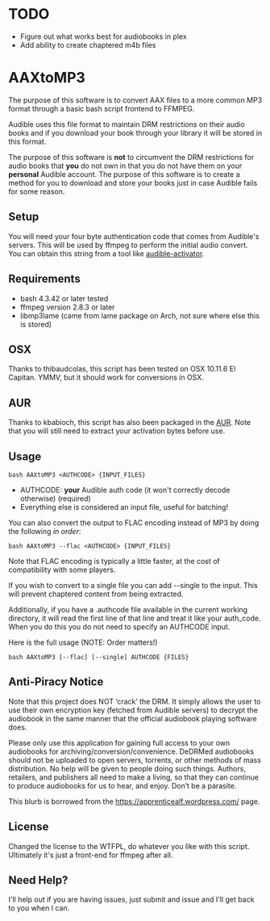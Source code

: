 # TODO

- Figure out what works best for audiobooks in plex
- Add ability to create chaptered m4b files

# AAXtoMP3
The purpose of this software is to convert AAX files to a more common MP3 format
through a basic bash script frontend to FFMPEG.

Audible uses this file format to maintain DRM restrictions on their audio
books and if you download your book through your library it will be
stored in this format.

The purpose of this software is **not** to circumvent the DRM restrictions
for audio books that **you** do not own in that you do not have them on
your **personal** Audible account. The purpose of this software is to
create a method for you to download and store your books just in case
Audible fails for some reason.

## Setup
You will need your four byte authentication code that comes from Audible's
servers. This will be used by ffmpeg to perform the initial audio convert. You
can obtain this string from a tool like [audible-activator](https://github.com/inAudible-NG/audible-activator).

## Requirements
* bash 4.3.42 or later tested
* ffmpeg version 2.8.3 or later
* libmp3lame (came from lame package on Arch, not sure where else this is stored)

## OSX
Thanks to thibaudcolas, this script has been tested on OSX 10.11.6 El Capitan. YMMV, but it should work for 
conversions in OSX.

## AUR
Thanks to kbabioch, this script has also been packaged in the [AUR](https://aur.archlinux.org/packages/aaxtomp3-git/). Note that you will still need to extract your activation bytes before use.

## Usage
```
bash AAXtoMP3 <AUTHCODE> {INPUT_FILES}
```
* AUTHCODE: **your** Audible auth code (it won't correctly decode otherwise) (required)
* Everything else is considered an input file, useful for batching!

You can also convert the output to FLAC encoding instead of MP3 by doing the following *in order*:
```
bash AAXtoMP3 --flac <AUTHCODE> {INPUT_FILES}
```
Note that FLAC encoding is typically a little faster, at the cost of compatibility with some players.

If you wish to convert to a single file you can add --single to the input. This will prevent chaptered content from being extracted.

Additionally, if you have a .authcode file available in the current working directory, it will read the first line of
that line and treat it like your auth_code. When you do this you do not need to specify an AUTHCODE input.

Here is the full usage (NOTE: Order matters!)
```
bash AAXtoMP3 [--flac] [--single] AUTHCODE {FILES}
```

## Anti-Piracy Notice
Note that this project does NOT ‘crack’ the DRM. It simply allows the user to
use their own encryption key (fetched from Audible servers) to decrypt the
audiobook in the same manner that the official audiobook playing software does.

Please only use this application for gaining full access to your own audiobooks
for archiving/conversion/convenience. DeDRMed audiobooks should not be uploaded
to open servers, torrents, or other methods of mass distribution. No help will
be given to people doing such things. Authors, retailers, and publishers all
need to make a living, so that they can continue to produce audiobooks for us to
hear, and enjoy. Don’t be a parasite.

This blurb is borrowed from the https://apprenticealf.wordpress.com/ page.

## License
Changed the license to the WTFPL, do whatever you like with this script. Ultimately it's just a front-end for ffmpeg after all.

## Need Help?
I'll help out if you are having issues, just submit and issue and I'll get back to you when I can.
